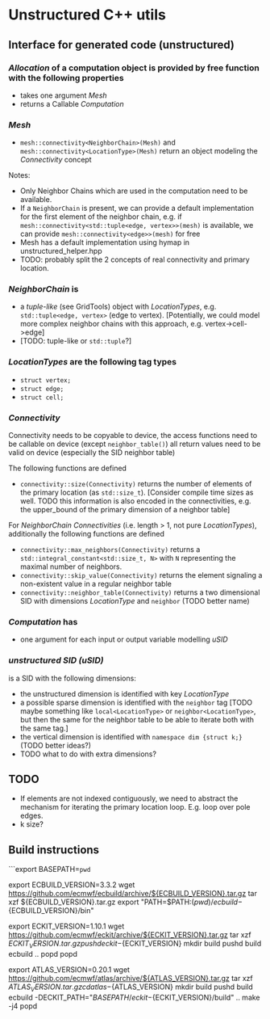 # Unstructured C++ utils

## Interface for generated code (unstructured)

###  _Allocation_ of a computation object is provided by free function with the following properties

- takes one argument _Mesh_
- returns a Callable _Computation_

### _Mesh_

- `mesh::connectivity<NeighborChain>(Mesh)` and `mesh::connectivity<LocationType>(Mesh)` return an object modeling the _Connectivity_ concept
<!-- - `mesh::connectivity<LocationType>(Mesh)` returns an object modeling the _Location_ concept \[TODO: not a good name...\] -->
<!-- - `mesh::get_size<LocationType>(Mesh)` returns the number of elements of this LocationType (as `std::size_t`) \[Consider compile time sizes as well.\] -->
Notes:

- Only Neighbor Chains which are used in the computation need to be available.
- If a `NeighborChain` is present, we can provide a default implementation for the first element of the neighbor chain, e.g. if  `mesh::connectivity<std::tuple<edge, vertex>>(mesh)` is available, we can provide `mesh::connectivity<edge>>(mesh)` for free
- Mesh has a default implementation using hymap in unstructured_helper.hpp
- TODO: probably split the 2 concepts of real connectivity and primary location.

### _NeighborChain_ is

- a _tuple-like_ (see GridTools) object with _LocationTypes_, e.g. `std::tuple<edge, vertex>` (edge to vertex). \[Potentially, we could model more complex neighbor chains with this approach, e.g. vertex->cell->edge\]
- \[TODO: tuple-like or `std::tuple`?\]

### _LocationTypes_ are the following tag types

- `struct vertex;`
- `struct edge;`
- `struct cell;`

### _Connectivity_

Connectivity needs to be copyable to device, the access functions need to be callable on device (except `neighbor_table()`) all return values need to be valid on device (especially the SID neighbor table)

The following functions are defined
- `connectivity::size(Connectivity)` returns the number of elements of the primary location (as `std::size_t`).  \[Consider compile time sizes as well. TODO this information is also encoded in the connectivities, e.g. the upper_bound of the primary dimension of a neighbor table\]

For _NeighborChain_ _Connectivities_ (i.e. length > 1, not pure _LocationTypes_), additionally the following functions are defined
- `connectivity::max_neighbors(Connectivity)` returns a `std::integral_constant<std::size_t, N>` with `N` representing the maximal number of neighbors.
- `connectivity::skip_value(Connectivity)` returns the element signaling a non-existent value in a regular neighbor table
- `connectivity::neighbor_table(Connectivity)` returns a two dimensional SID with dimensions _LocationType_ and `neighbor` (TODO better name)

### _Computation_ has

- one argument for each input or output variable modelling _uSID_

### _unstructured SID (uSID)_
is a SID with the following dimensions:
- the unstructured dimension is identified with key _LocationType_
- a possible sparse dimension is identified with the `neighbor` tag
  \[TODO maybe something like `local<LocationType>` or `neighbor<LocationType>`, but then the same for the neighbor table to be able to iterate both with the same tag.\]
- the vertical dimension is identified with `namespace dim {struct k;}` (TODO better ideas?)
- TODO what to do with extra dimensions?


## TODO

- If elements are not indexed contiguously, we need to abstract the mechanism for iterating the primary location loop. E.g. loop over pole edges.
- k size?

## Build instructions

```export BASEPATH=`pwd`

export ECBUILD_VERSION=3.3.2
wget https://github.com/ecmwf/ecbuild/archive/${ECBUILD_VERSION}.tar.gz
tar xzf ${ECBUILD_VERSION}.tar.gz
export "PATH=$PATH:$(pwd)/ecbuild-${ECBUILD_VERSION}/bin"

export ECKIT_VERSION=1.10.1
wget https://github.com/ecmwf/eckit/archive/${ECKIT_VERSION}.tar.gz
tar xzf ${ECKIT_VERSION}.tar.gz
pushd eckit-${ECKIT_VERSION}
mkdir build
pushd build
ecbuild ..
popd
popd

export ATLAS_VERSION=0.20.1
wget https://github.com/ecmwf/atlas/archive/${ATLAS_VERSION}.tar.gz
tar xzf ${ATLAS_VERSION}.tar.gz
cd atlas-${ATLAS_VERSION}
mkdir build
pushd build
ecbuild -DECKIT_PATH="$BASEPATH/eckit-${ECKIT_VERSION}/build" .. 
make -j4
popd
```
